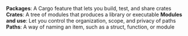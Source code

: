 **Packages**: A Cargo feature that lets you build, test, and share crates
**Crates**: A tree of modules that produces a library or executable
**Modules and use**: Let you control the organization, scope, and privacy of paths
**Paths**: A way of naming an item, such as a struct, function, or module